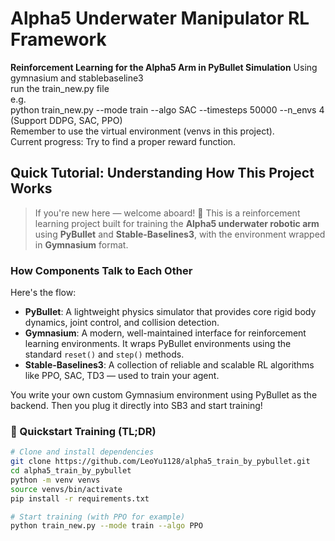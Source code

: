 # Alpha5 Underwater Manipulator RL Framework

**Reinforcement Learning for the Alpha5 Arm in PyBullet Simulation**
Using gymnasium and stablebaseline3<br>
run the train_new.py file <br>
e.g.<br>
python train_new.py --mode train --algo SAC --timesteps 50000 --n_envs 4<br>
(Support DDPG, SAC, PPO)<br>
Remember to use the virtual environment (venvs in this project).<br>
Current progress: Try to find a proper reward function.

## Quick Tutorial: Understanding How This Project Works

> If you're new here — welcome aboard! 🫡 This is a reinforcement learning project built for training the **Alpha5 underwater robotic arm** using **PyBullet** and **Stable-Baselines3**, with the environment wrapped in **Gymnasium** format.

### How Components Talk to Each Other

Here's the flow:

- **PyBullet**: A lightweight physics simulator that provides core rigid body dynamics, joint control, and collision detection.
- **Gymnasium**: A modern, well-maintained interface for reinforcement learning environments. It wraps PyBullet environments using the standard `reset()` and `step()` methods.
- **Stable-Baselines3**: A collection of reliable and scalable RL algorithms like PPO, SAC, TD3 — used to train your agent.

You write your own custom Gymnasium environment using PyBullet as the backend. Then you plug it directly into SB3 and start training!

### 🧪 Quickstart Training (TL;DR)

```bash
# Clone and install dependencies
git clone https://github.com/LeoYu1128/alpha5_train_by_pybullet.git
cd alpha5_train_by_pybullet
python -m venv venvs
source venvs/bin/activate
pip install -r requirements.txt

# Start training (with PPO for example)
python train_new.py --mode train --algo PPO

